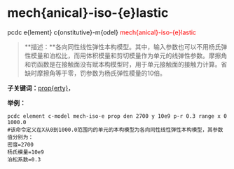# mech{anical}-iso-{e}lastic
pcdc e{lement} c{onstitutive}-m{odel} <span style='color: red;'>mech{anical}-iso-{e}lastic</span>
> **描述：**各向同性线性弹性本构模型。其中，输入参数也可以不用杨氏弹性模量和泊松比，而用体积模量和剪切模量作为单元的线弹性参数。摩擦角和罚函数是在接触面没有赋本构模型时，用于单元接触面的接触力计算。省缺时摩擦角等于零，罚参数为杨氏弹性模量的10倍。

**子关键词：**[prop{erty}](e{lement}/c{onstitutive}-m{odel}/mech{anical}-iso-{e}lastic/prop{erty}/)，


**举例：**
```
pcdc element c-model mech-iso-e prop den 2700 y 10e9 p-r 0.3 range x 0 1000.0
#该命令定义在X从0到1000.0范围内的单元的本构模型为各向同性线性弹性本构模型，其参数值分别为：
密度=2700
杨氏模量=10e9
泊松系数=0.3

```
